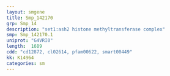 ```yaml
---
layout: smgene
title: Smp_142170
grp: Smp_14
description: "set1:ash2 histone methyltransferase complex"
smp: Smp_142170.1
uniprot: "G4VRI0"
length:  1689
cdd: "cd12872, cl02614, pfam00622, smart00449"
kk: K14964
categories: sm
---
```

